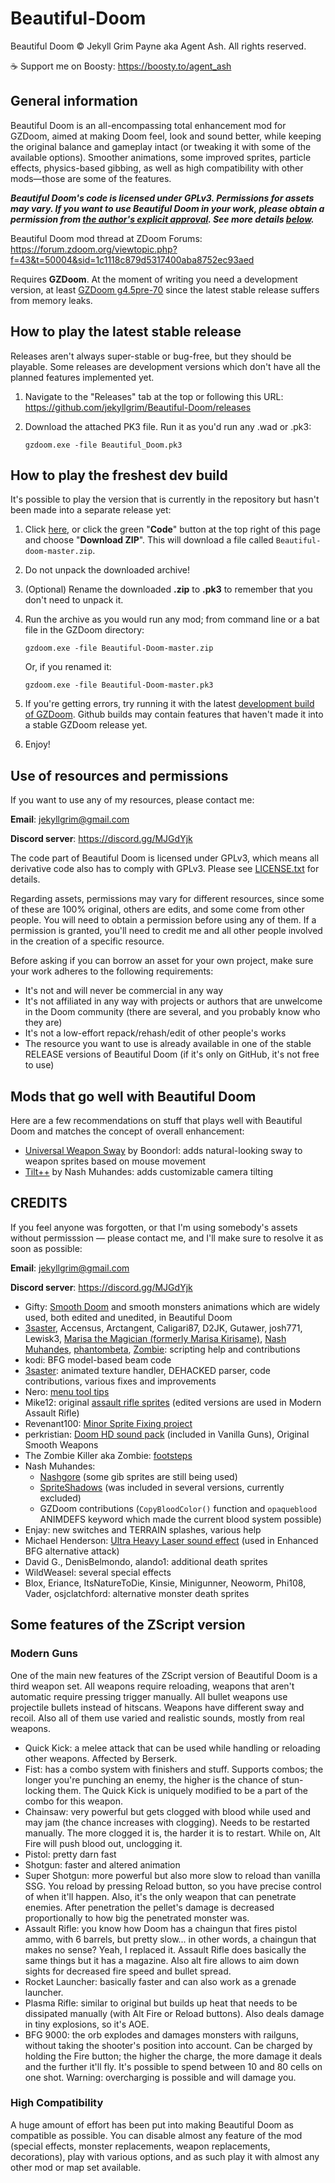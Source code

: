 # Beautiful-Doom

Beautiful Doom © Jekyll Grim Payne aka Agent Ash. All rights reserved.

☕ Support me on Boosty:  https://boosty.to/agent_ash

## General information

Beautiful Doom is an all-encompassing total enhancement mod for GZDoom, aimed at making Doom feel, look and sound better, while keeping the original balance and gameplay intact (or tweaking it with some of the available options). Smoother animations, some improved sprites, particle effects, physics-based gibbing, as well as high compatibility with other mods—those are some of the features.

***Beautiful Doom's code is licensed under GPLv3. Permissions for assets may vary. If you want to use Beautiful Doom in your work, please obtain a permission from <u>the author's explicit approval</u>. See more details [below](#Use-of-resources-and-permissions).***

Beautiful Doom mod thread at ZDoom Forums:
https://forum.zdoom.org/viewtopic.php?f=43&t=50004&sid=1c1118c879d5317400aba8752ec93aed

Requires **GZDoom**. At the moment of writing you need a development version, at least [GZDoom g4.5pre-70](https://devbuilds.drdteam.org/gzdoom/) since the latest stable release suffers from memory leaks.

## How to play the latest stable release

Releases aren't always super-stable or bug-free, but they should be playable. Some releases are development versions which don't have all the planned features implemented yet.

1. Navigate to the "Releases" tab at the top or following this URL: https://github.com/jekyllgrim/Beautiful-Doom/releases

2. Download the attached PK3 file. Run it as you'd run any .wad or .pk3:
   
   ```
   gzdoom.exe -file Beautiful_Doom.pk3
   ```

## How to play the freshest dev build

It's possible to play the version that is currently in the repository but hasn't been made into a separate release yet:

1. Click [here](https://github.com/jekyllgrim/Beautiful-Doom/archive/refs/heads/master.zip), or click the green "**Code**" button at the top right of this page and choose "**Download ZIP**". This will download a file called `Beautiful-doom-master.zip`.

2. Do not unpack the downloaded archive!

3. (Optional) Rename the downloaded **.zip** to **.pk3** to remember that you don't need to unpack it.

4. Run the archive as you would run any mod; from command line or a bat file in the GZDoom directory:
   
   ```
   gzdoom.exe -file Beautiful-Doom-master.zip 
   ```
   
    Or, if you renamed it: 
   
   ```
   gzdoom.exe -file Beautiful-Doom-master.pk3
   ```

5. If you're getting errors, try running it with the latest [development build of GZDoom](https://devbuilds.drdteam.org/gzdoom/). Github builds may contain features that haven't made it into a stable GZDoom release yet.

6. Enjoy!

## Use of resources and permissions

If you want to use any of my resources, please contact me:

**Email**: jekyllgrim@gmail.com

**Discord server**: https://discord.gg/MJGdYjk

The code part of Beautiful Doom is licensed under GPLv3, which means all derivative code also has to comply with GPLv3. Please see [LICENSE.txt](Z_BDoom/LICENSE.txt) for details.

Regarding assets, permissions may vary for different resources, since some of these are 100% original, others are edits, and some come from other people. You will need to obtain a permission before using any of them. If a permission is granted, you'll need to credit me and all other people involved in the creation of a specific resource.

Before asking if you can borrow an asset for your own project, make sure your work adheres to the following requirements:

- It's not and will never be commercial in any way
- It's not affiliated in any way with projects or authors that are unwelcome in the Doom community (there are several, and you probably know who they are)
- It's not a low-effort repack/rehash/edit of other people's works
- The resource you want to use is already available in one of the stable RELEASE versions of Beautiful Doom (if it's only on GitHub, it's not free to use)

## Mods that go well with Beautiful Doom

Here are a few recommendations on stuff that plays well with Beautiful Doom and matches the concept of overall enhancement:

* [Universal Weapon Sway](https://forum.zdoom.org/viewtopic.php?t=68255&p=1147667) by Boondorl: adds natural-looking sway to weapon sprites based on mouse movement
* [Tilt++](https://forum.zdoom.org/viewtopic.php?f=43&t=55413) by Nash Muhandes: adds customizable camera tilting

## CREDITS

If you feel anyone was forgotten, or that I'm using somebody's assets without permisssion — please contact me, and I'll make sure to resolve it as soon as possible:

**Email**: jekyllgrim@gmail.com

**Discord server**: https://discord.gg/MJGdYjk

* Gifty: [Smooth Doom](https://forum.zdoom.org/viewtopic.php?t=45550) and smooth monsters animations which are widely used, both edited and unedited, in Beautiful Doom
* [3saster](https://github.com/3saster), Accensus, Arctangent, Caligari87, D2JK, Gutawer, josh771, Lewisk3, [Marisa the Magician (formerly Marisa Kirisame)](https://github.com/OrdinaryMagician), [Nash Muhandes](https://github.com/nashmuhandes), [phantombeta](https://github.com/Doom2fan), [Zombie](https://github.com/DaZombieKiller): scripting help and contributions
* kodi: BFG model-based beam code
* [3saster](https://github.com/3saster): animated texture handler, DEHACKED parser, code contributions, various fixes and improvements
* Nero: [menu tool tips](https://forum.zdoom.org/viewtopic.php?f=105&t=68495)
* Mike12: original [assault rifle sprites](https://forum.zdoom.org/viewtopic.php?f=37&t=30390) (edited versions are used in Modern Assault Rifle)
* Revenant100: [Minor Sprite Fixing project](https://www.doomworld.com/vb/wads-mods/62403-doom-2-minor-sprite-fixing-project-v1-2-release-updated-1-1-13/)
* perkristian: [Doom HD sound pack](https://www.doomworld.com/vb/wads-mods/58879-the-hi-res-doom-sound-pack-is-updated/) (included in Vanilla Guns), Original Smooth Weapons
* The Zombie Killer aka Zombie: [footsteps](https://github.com/DaZombieKiller/zk-resources/tree/master/project_footsteps)
* Nash Muhandes:
  * [Nashgore](https://forum.zdoom.org/viewtopic.php?t=62641) (some gib sprites are still being used)
  * [SpriteShadows](https://github.com/nashmuhandes/SpriteShadow) (was included in several versions, currently excluded)
  * GZDoom contributions (`CopyBloodColor()` function and `opaqueblood` ANIMDEFS keyword which made the current blood system possible)
* Enjay: new switches and TERRAIN splashes, various help
* Michael Henderson: [Ultra Heavy Laser sound effect](https://youtu.be/whLbGbpt-E4) (used in Enhanced BFG alternative attack)
* David G., DenisBelmondo, alando1: additional death sprites
* WildWeasel: several special effects
* Blox, Eriance, ItsNatureToDie, Kinsie, Minigunner, Neoworm, Phi108, Vader, osjclatchford: alternative monster death sprites

## Some features of the ZScript version

### Modern Guns

One of the main new features of the ZScript version of Beautiful Doom is a third weapon set. All weapons require reloading, weapons that aren't automatic require pressing trigger manually. All bullet weapons use projectile bullets instead of hitscans. Weapons have different sway and recoil. Also all of them use varied and realistic sounds, mostly from real weapons.

* Quick Kick: a melee attack that can be used while handling or reloading other weapons. Affected by Berserk.
* Fist: has a combo system with finishers and stuff. Supports combos; the longer you're punching an enemy, the higher is the chance of stun-locking them. The Quick Kick is uniquely modified to be a part of the combo for this weapon.
* Chainsaw: very powerful but gets clogged with blood while used and may jam (the chance increases with clogging). Needs to be restarted manually. The more clogged it is, the harder it is to restart. While on, Alt Fire will push blood out, unclogging it.
* Pistol: pretty darn fast
* Shotgun: faster and altered animation
* Super Shotgun: more powerful but also more slow to reload than vanilla SSG. You reload by pressing Reload button, so you have precise control of when it'll happen. Also, it's the only weapon that can penetrate enemies. After penetration the pellet's damage is decreased proportionally to how big the penetrated monster was.
* Assault Rifle: you know how Doom has a chaingun that fires pistol ammo, with 6 barrels, but pretty slow... in other words, a chaingun that makes no sense? Yeah, I replaced it. Assault Rifle does basically the same things but it has a magazine. Also alt fire allows to aim down sights for decreased fire speed and bullet spread.
* Rocket Launcher: basically faster and can also work as a grenade launcher.
* Plasma Rifle: similar to original but builds up heat that needs to be dissipated manually (with Alt Fire or Reload buttons). Also deals damage in tiny explosions, so it's AOE.
* BFG 9000: the orb explodes and damages monsters with railguns, without taking the shooter's position into account. Can be charged by holding the Fire button; the higher the charge, the more damage it deals and the further it'll fly. It's possible to spend between 10 and 80 cells on one shot. Warning: overcharging is possible and will damage you.

### High Compatibility

A huge amount of effort has been put into making Beautiful Doom as compatible as possible. You can disable almost any feature of the mod (special effects, monster replacements, weapon replacements, decorations), play with various options, and as such play it with almost any other mod or map set available.
